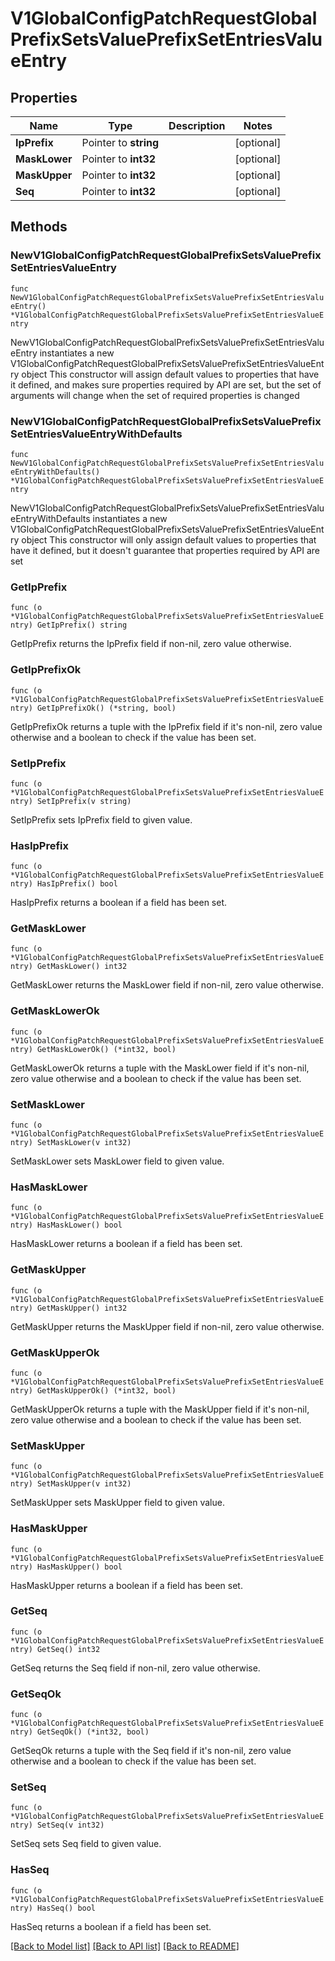 # V1GlobalConfigPatchRequestGlobalPrefixSetsValuePrefixSetEntriesValueEntry

## Properties

Name | Type | Description | Notes
------------ | ------------- | ------------- | -------------
**IpPrefix** | Pointer to **string** |  | [optional] 
**MaskLower** | Pointer to **int32** |  | [optional] 
**MaskUpper** | Pointer to **int32** |  | [optional] 
**Seq** | Pointer to **int32** |  | [optional] 

## Methods

### NewV1GlobalConfigPatchRequestGlobalPrefixSetsValuePrefixSetEntriesValueEntry

`func NewV1GlobalConfigPatchRequestGlobalPrefixSetsValuePrefixSetEntriesValueEntry() *V1GlobalConfigPatchRequestGlobalPrefixSetsValuePrefixSetEntriesValueEntry`

NewV1GlobalConfigPatchRequestGlobalPrefixSetsValuePrefixSetEntriesValueEntry instantiates a new V1GlobalConfigPatchRequestGlobalPrefixSetsValuePrefixSetEntriesValueEntry object
This constructor will assign default values to properties that have it defined,
and makes sure properties required by API are set, but the set of arguments
will change when the set of required properties is changed

### NewV1GlobalConfigPatchRequestGlobalPrefixSetsValuePrefixSetEntriesValueEntryWithDefaults

`func NewV1GlobalConfigPatchRequestGlobalPrefixSetsValuePrefixSetEntriesValueEntryWithDefaults() *V1GlobalConfigPatchRequestGlobalPrefixSetsValuePrefixSetEntriesValueEntry`

NewV1GlobalConfigPatchRequestGlobalPrefixSetsValuePrefixSetEntriesValueEntryWithDefaults instantiates a new V1GlobalConfigPatchRequestGlobalPrefixSetsValuePrefixSetEntriesValueEntry object
This constructor will only assign default values to properties that have it defined,
but it doesn't guarantee that properties required by API are set

### GetIpPrefix

`func (o *V1GlobalConfigPatchRequestGlobalPrefixSetsValuePrefixSetEntriesValueEntry) GetIpPrefix() string`

GetIpPrefix returns the IpPrefix field if non-nil, zero value otherwise.

### GetIpPrefixOk

`func (o *V1GlobalConfigPatchRequestGlobalPrefixSetsValuePrefixSetEntriesValueEntry) GetIpPrefixOk() (*string, bool)`

GetIpPrefixOk returns a tuple with the IpPrefix field if it's non-nil, zero value otherwise
and a boolean to check if the value has been set.

### SetIpPrefix

`func (o *V1GlobalConfigPatchRequestGlobalPrefixSetsValuePrefixSetEntriesValueEntry) SetIpPrefix(v string)`

SetIpPrefix sets IpPrefix field to given value.

### HasIpPrefix

`func (o *V1GlobalConfigPatchRequestGlobalPrefixSetsValuePrefixSetEntriesValueEntry) HasIpPrefix() bool`

HasIpPrefix returns a boolean if a field has been set.

### GetMaskLower

`func (o *V1GlobalConfigPatchRequestGlobalPrefixSetsValuePrefixSetEntriesValueEntry) GetMaskLower() int32`

GetMaskLower returns the MaskLower field if non-nil, zero value otherwise.

### GetMaskLowerOk

`func (o *V1GlobalConfigPatchRequestGlobalPrefixSetsValuePrefixSetEntriesValueEntry) GetMaskLowerOk() (*int32, bool)`

GetMaskLowerOk returns a tuple with the MaskLower field if it's non-nil, zero value otherwise
and a boolean to check if the value has been set.

### SetMaskLower

`func (o *V1GlobalConfigPatchRequestGlobalPrefixSetsValuePrefixSetEntriesValueEntry) SetMaskLower(v int32)`

SetMaskLower sets MaskLower field to given value.

### HasMaskLower

`func (o *V1GlobalConfigPatchRequestGlobalPrefixSetsValuePrefixSetEntriesValueEntry) HasMaskLower() bool`

HasMaskLower returns a boolean if a field has been set.

### GetMaskUpper

`func (o *V1GlobalConfigPatchRequestGlobalPrefixSetsValuePrefixSetEntriesValueEntry) GetMaskUpper() int32`

GetMaskUpper returns the MaskUpper field if non-nil, zero value otherwise.

### GetMaskUpperOk

`func (o *V1GlobalConfigPatchRequestGlobalPrefixSetsValuePrefixSetEntriesValueEntry) GetMaskUpperOk() (*int32, bool)`

GetMaskUpperOk returns a tuple with the MaskUpper field if it's non-nil, zero value otherwise
and a boolean to check if the value has been set.

### SetMaskUpper

`func (o *V1GlobalConfigPatchRequestGlobalPrefixSetsValuePrefixSetEntriesValueEntry) SetMaskUpper(v int32)`

SetMaskUpper sets MaskUpper field to given value.

### HasMaskUpper

`func (o *V1GlobalConfigPatchRequestGlobalPrefixSetsValuePrefixSetEntriesValueEntry) HasMaskUpper() bool`

HasMaskUpper returns a boolean if a field has been set.

### GetSeq

`func (o *V1GlobalConfigPatchRequestGlobalPrefixSetsValuePrefixSetEntriesValueEntry) GetSeq() int32`

GetSeq returns the Seq field if non-nil, zero value otherwise.

### GetSeqOk

`func (o *V1GlobalConfigPatchRequestGlobalPrefixSetsValuePrefixSetEntriesValueEntry) GetSeqOk() (*int32, bool)`

GetSeqOk returns a tuple with the Seq field if it's non-nil, zero value otherwise
and a boolean to check if the value has been set.

### SetSeq

`func (o *V1GlobalConfigPatchRequestGlobalPrefixSetsValuePrefixSetEntriesValueEntry) SetSeq(v int32)`

SetSeq sets Seq field to given value.

### HasSeq

`func (o *V1GlobalConfigPatchRequestGlobalPrefixSetsValuePrefixSetEntriesValueEntry) HasSeq() bool`

HasSeq returns a boolean if a field has been set.


[[Back to Model list]](../README.md#documentation-for-models) [[Back to API list]](../README.md#documentation-for-api-endpoints) [[Back to README]](../README.md)


